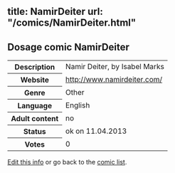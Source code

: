 title: NamirDeiter
url: "/comics/NamirDeiter.html"
---
Dosage comic NamirDeiter
-----------------------------------------

<table class="comicinfo">
<tr>
<th>Description</th><td>Namir Deiter, by Isabel Marks</td>
</tr>
<tr>
<th>Website</th><td><a href="http://www.namirdeiter.com/">http://www.namirdeiter.com/</a></td>
</tr>
<tr>
<th>Genre</th><td>Other</td>
</tr>
<tr>
<th>Language</th><td>English</td>
</tr>
<tr>
<th>Adult content</th><td>no</td>
</tr>
<tr>
<th>Status</th><td>ok on 11.04.2013</td>
</tr>
<tr>
<th>Votes</th><td>0</div></td>
</tr>
</table>

[Edit this info](/comics/NamirDeiter_edit.html) or go back to the [comic list](../comic-index.html).
